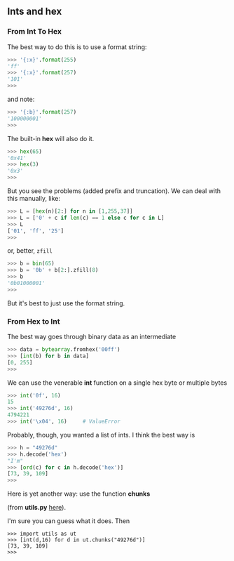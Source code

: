 ## Ints and hex

### From Int To Hex

The best way to do this is to use a format string:

```python
>>> '{:x}'.format(255)
'ff'
>>> '{:x}'.format(257)
'101'
>>>
```

and note:

```python
>>> '{:b}'.format(257)
'100000001'
>>>
```

The built-in **hex** will also do it.

```python
>>> hex(65)
'0x41'
>>> hex(3)
'0x3'
>>>
```
But you see the problems (added prefix and truncation).  We can deal with this manually, like:

```python
>>> L = [hex(n)[2:] for n in [1,255,37]]
>>> L = ['0' + c if len(c) == 1 else c for c in L]
>>> L
['01', 'ff', '25']
>>>
```

or, better, ``zfill``

```python
>>> b = bin(65)
>>> b = '0b' + b[2:].zfill(8)
>>> b
'0b01000001'
>>>
```

But it's best to just use the format string.

### From Hex to Int

The best way goes through binary data as an intermediate

```python
>>> data = bytearray.fromhex('00ff')
>>> [int(b) for b in data]
[0, 255]
>>>
```

We can use the venerable **int** function on a single hex byte or multiple bytes

```python
>>> int('0f', 16)
15
>>> int('49276d', 16)
4794221
>>> int('\x04', 16)     # ValueError
```

Probably, though, you wanted a list of ints.  I think the best way is

```python
>>> h = "49276d"
>>> h.decode('hex')
"I'm"
>>> [ord(c) for c in h.decode('hex')]
[73, 39, 109]
>>>
```

Here is yet another way:  use the function **chunks**

(from **utils.py** [here](Utils.md)).

I'm sure you can guess what it does.  Then

```
>>> import utils as ut
>>> [int(d,16) for d in ut.chunks("49276d")]
[73, 39, 109]
>>>
```



